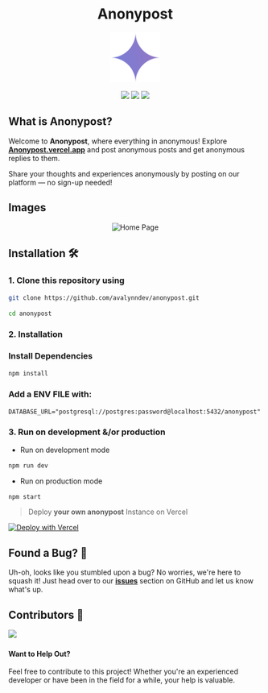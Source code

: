 <h1 align="center">
Anonypost
</h1>

<p align="center">
  <a href="" target="_blank">
    <img src="./public/logo.png?raw=true" alt="Logo" width="100"/>
  </a>
</p>

<p align="center">
  <a href="#"><img src="https://img.shields.io/badge/typescript-%23007acc.svg?style=for-the-badge&logo=typescript&logoColor=%23ffffff"/></a>
  <a href="#"><img src="https://img.shields.io/badge/shadcn/UI-%23ffffff.svg?style=for-the-badge&logo=shadcnui&logoColor=black"/></a>
  <a href="#"><img src="https://img.shields.io/badge/nextjs-%2320232a.svg?style=for-the-badge&logo=nextdotjs&logoColor=white"/></a>
</p>

## What is Anonypost?

Welcome to **Anonypost**, where everything in anonymous! Explore **[Anonypost.vercel.app](https://anonypost.vercel.app)** and post anonymous posts and get anonymous replies to them.

Share your thoughts and experiences anonymously by posting on our platform — no sign-up needed!

## Images

<div align="center">
  <img src="https://api.microlink.io/?url=https://anonypost.vercel.app&screenshot=true&meta=false&embed=screenshot.url&type=jpeg&overlay.browser=dark&overlay.background=linear-gradient%28225deg%2C+%23FF057C+0%25%2C+%238D0B93+50%25%2C+%23321575+100%25%29" alt="Home Page" style="max-width: 100%;" >
</div>

## Installation 🛠️

### 1. Clone this repository using

```bash
git clone https://github.com/avalynndev/anonypost.git
```

```bash
cd anonypost
```

### 2. Installation

### Install Dependencies

```bash
npm install
```

### Add a ENV FILE with:
```env
DATABASE_URL="postgresql://postgres:password@localhost:5432/anonypost"
```

### 3. Run on development &/or production

- Run on development mode

```bash
npm run dev
```

- Run on production mode

```bash
npm start
```

> Deploy **your own anonypost** Instance on Vercel

[![Deploy with Vercel](https://vercel.com/button)](https://vercel.com/new/clone?repository-url=https%3A%2F%2Fgithub.com%2Favalynndev%2Fanonypost&env=DATABASE_URL)

## Found a Bug? 🐞

Uh-oh, looks like you stumbled upon a bug? No worries, we're here to squash it! Just head over to our [**issues**](https://github.com/avalynndev/anonumu/issues) section on GitHub and let us know what's up.

## Contributors 🤲

<img height="50" src="https://contrib.rocks/image?repo=avalynndev/anonypost" />

#### Want to Help Out?

Feel free to contribute to this project! Whether you're an experienced developer or have been in the field for a while, your help is valuable.

